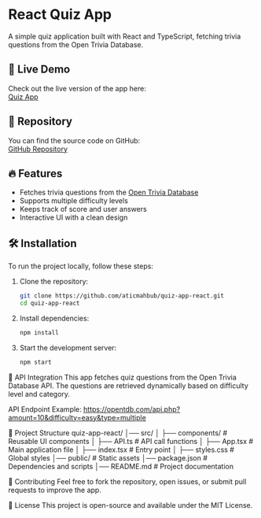 # React Quiz App

A simple quiz application built with React and TypeScript, fetching trivia questions from the Open Trivia Database.

## 🚀 Live Demo

Check out the live version of the app here:  
[Quiz App](https://atics-quiz-app-react.netlify.app/)

## 📂 Repository

You can find the source code on GitHub:  
[GitHub Repository](https://github.com/aticmahbub/quiz-app-react.git)

## 🔥 Features

- Fetches trivia questions from the [Open Trivia Database](https://opentdb.com/)
- Supports multiple difficulty levels
- Keeps track of score and user answers
- Interactive UI with a clean design

## 🛠️ Installation

To run the project locally, follow these steps:

1. Clone the repository:

   ```sh
   git clone https://github.com/aticmahbub/quiz-app-react.git
   cd quiz-app-react
2. Install dependencies:


   ```sh
   npm install

3. Start the development server:

   ```sh
   npm start


🔗 API Integration
This app fetches quiz questions from the Open Trivia Database API. The questions are retrieved dynamically based on difficulty level and category.

API Endpoint Example:
https://opentdb.com/api.php?amount=10&difficulty=easy&type=multiple

📁 Project Structure
quiz-app-react/
│── src/
│   ├── components/         # Reusable UI components
│   ├── API.ts              # API call functions
│   ├── App.tsx             # Main application file
│   ├── index.tsx           # Entry point
│   ├── styles.css          # Global styles
│── public/                 # Static assets
│── package.json            # Dependencies and scripts
│── README.md               # Project documentation

🤝 Contributing
Feel free to fork the repository, open issues, or submit pull requests to improve the app.

📜 License
This project is open-source and available under the MIT License.
